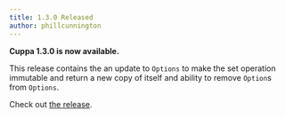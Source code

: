 ```yaml
---
title: 1.3.0 Released
author: phillcunnington
---
```


**Cuppa 1.3.0 is now available.**

This release contains the an update to `Options` to make the set operation immutable and return a new copy of 
itself and ability to remove `Option`s from `Options`. 

Check out [the release](https://github.com/cuppa-framework/cuppa/releases/tag/v1.3.0).